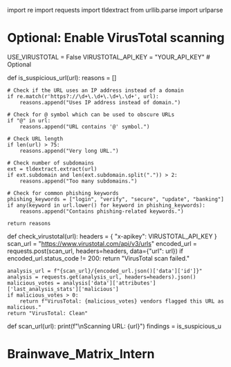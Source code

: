 import re
import requests
import tldextract
from urllib.parse import urlparse

# Optional: Enable VirusTotal scanning
USE_VIRUSTOTAL = False
VIRUSTOTAL_API_KEY = "YOUR_API_KEY"  # Optional

def is_suspicious_url(url):
    reasons = []

    # Check if the URL uses an IP address instead of a domain
    if re.match(r'https?://\d+\.\d+\.\d+\.\d+', url):
        reasons.append("Uses IP address instead of domain.")

    # Check for @ symbol which can be used to obscure URLs
    if "@" in url:
        reasons.append("URL contains '@' symbol.")

    # Check URL length
    if len(url) > 75:
        reasons.append("Very long URL.")

    # Check number of subdomains
    ext = tldextract.extract(url)
    if ext.subdomain and len(ext.subdomain.split(".")) > 2:
        reasons.append("Too many subdomains.")

    # Check for common phishing keywords
    phishing_keywords = ["login", "verify", "secure", "update", "banking"]
    if any(keyword in url.lower() for keyword in phishing_keywords):
        reasons.append("Contains phishing-related keywords.")

    return reasons

def check_virustotal(url):
    headers = {
        "x-apikey": VIRUSTOTAL_API_KEY
    }
    scan_url = "https://www.virustotal.com/api/v3/urls"
    encoded_url = requests.post(scan_url, headers=headers, data={"url": url})
    if encoded_url.status_code != 200:
        return "VirusTotal scan failed."

    analysis_url = f"{scan_url}/{encoded_url.json()['data']['id']}"
    analysis = requests.get(analysis_url, headers=headers).json()
    malicious_votes = analysis['data']['attributes']['last_analysis_stats']['malicious']
    if malicious_votes > 0:
        return f"VirusTotal: {malicious_votes} vendors flagged this URL as malicious."
    return "VirusTotal: Clean"

def scan_url(url):
    print(f"\nScanning URL: {url}")
    findings = is_suspicious_u
# Brainwave_Matrix_Intern
